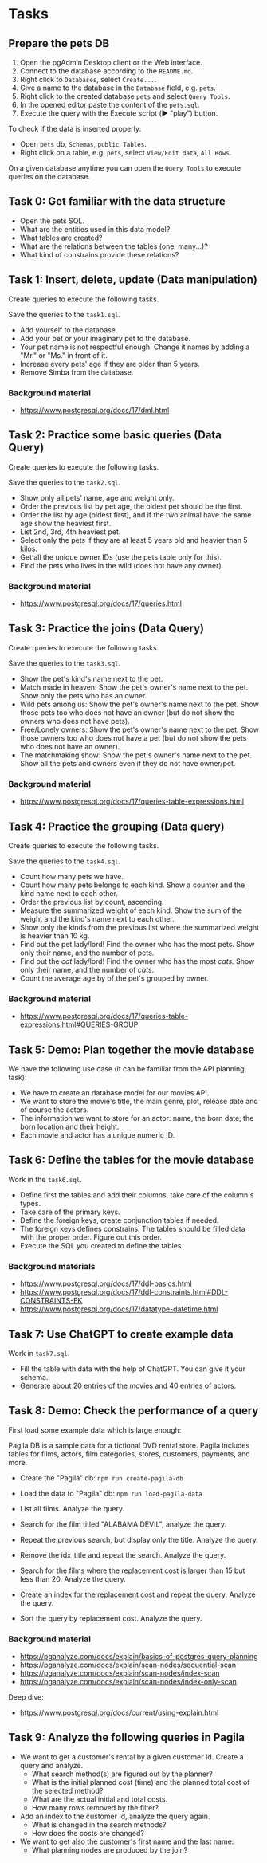 # Tasks

## Prepare the pets DB

1. Open the pgAdmin Desktop client or the Web interface.
2. Connect to the database according to the `README.md`.
3. Right click to `Databases`, select `Create...`.
4. Give a name to the database in the `Database` field, e.g. `pets`.
5. Right click to the created database `pets` and select `Query Tools`.
6. In the opened editor paste the content of the `pets.sql`.
7. Execute the query with the Execute script (▶️ "play") button.

To check if the data is inserted properly:

- Open `pets` db, `Schemas`, `public`, `Tables`.
- Right click on a table, e.g. `pets`, select `View/Edit data`, `All Rows`.

On a given database anytime you can open the `Query Tools` to execute queries
on the database.

## Task 0: Get familiar with the data structure

- Open the pets SQL. 
- What are the entities used in this data model?
- What tables are created?
- What are the relations between the tables (one, many...)?
- What kind of constrains provide these relations?

## Task 1: Insert, delete, update (Data manipulation)

Create queries to execute the following tasks.

Save the queries to the `task1.sql`.

- Add yourself to the database.
- Add your pet or your imaginary pet to the database.
- Your pet name is not respectful enough. Change it names by adding a "Mr." or "Ms." in front of it.
- Increase every pets' age if they are older than 5 years.
- Remove Simba from the database.

### Background material

- https://www.postgresql.org/docs/17/dml.html

## Task 2: Practice some basic queries (Data Query)

Create queries to execute the following tasks.

Save the queries to the `task2.sql`.

- Show only all pets' name, age and weight only.
- Order the previous list by pet age, the oldest pet should be the first.
- Order the list by age (oldest first), and if the two animal have the same age show the heaviest first.
- List 2nd, 3rd, 4th heaviest pet.
- Select only the pets if they are at least 5 years old and heavier than 5 kilos.
- Get all the unique owner IDs (use the pets table only for this).
- Find the pets who lives in the wild (does not have any owner). 


### Background material

- https://www.postgresql.org/docs/17/queries.html


## Task 3: Practice the joins (Data Query)

Create queries to execute the following tasks.

Save the queries to the `task3.sql`.

- Show the pet's kind's name next to the pet.
- Match made in heaven: Show the pet's owner's name next to the pet. Show only the pets who has an owner.
- Wild pets among us: Show the pet's owner's name next to the pet. Show those pets too who does not have an owner (but do not show the owners who does not have pets).
- Free/Lonely owners: Show the pet's owner's name next to the pet. Show those owners too who does not have a pet (but do not show the pets who does not have an owner).
- The matchmaking show: Show the pet's owner's name next to the pet. Show all the pets and owners even if they do not have owner/pet.

### Background material

- https://www.postgresql.org/docs/17/queries-table-expressions.html

## Task 4: Practice the grouping (Data query)

Create queries to execute the following tasks.

Save the queries to the `task4.sql`.

- Count how many pets we have.
- Count how many pets belongs to each kind. Show a counter and the kind name next to each other.
- Order the previous list by count, ascending.
- Measure the summarized weight of each kind. Show the sum of the weight and the kind's name next to each other.
- Show only the kinds from the previous list where the summarized weight is heavier than 10 kg.
- Find out the pet lady/lord! Find the owner who has the most pets. Show only their name, and the number of pets.
- Find out the *cat* lady/lord! Find the owner who has the most *cats.* Show only their name, and the number of *cats*.
- Count the average age by of the pet's grouped by owner.

### Background material

- https://www.postgresql.org/docs/17/queries-table-expressions.html#QUERIES-GROUP

## Task 5: Demo: Plan together the movie database

We have the following use case (it can be familiar from the API planning task):

- We have to create an database model for our movies API.
- We want to store the movie's title, the main genre, plot, release date and of course the actors.
- The information we want to store for an actor: name, the born date, the born location and their height.
- Each movie and actor has a unique numeric ID.

## Task 6: Define the tables for the movie database

Work in the `task6.sql`.

- Define first the tables and add their columns, take care of the column's types.
- Take care of the primary keys.
- Define the foreign keys, create conjunction tables if needed.
- The foreign keys defines constrains. The tables should be filled data with the proper order. Figure out this order.
- Execute the SQL you created to define the tables.

### Background materials

- https://www.postgresql.org/docs/17/ddl-basics.html
- https://www.postgresql.org/docs/17/ddl-constraints.html#DDL-CONSTRAINTS-FK
- https://www.postgresql.org/docs/17/datatype-datetime.html


## Task 7: Use ChatGPT to create example data

Work in `task7.sql`.

- Fill the table with data with the help of ChatGPT. You can give it your schema.
- Generate about 20 entries of the movies and 40 entries of actors.

## Task 8: Demo: Check the performance of a query

First load some example data which is large enough:

Pagila DB is a sample data for a fictional DVD rental store. Pagila includes tables for films, actors, film categories, stores, customers, payments, and more.

- Create the "Pagila" db: `npm run create-pagila-db`
- Load the data to "Pagila" db: `npm run load-pagila-data` 

- List all films. Analyze the query.
- Search for the film titled "ALABAMA DEVIL", analyze the query.
- Repeat the previous search, but display only the title. Analyze the query.
- Remove the idx_title and repeat the search. Analyze the query.

- Search for the  films where the replacement cost is larger than 15 
  but less than 20. Analyze the query.
- Create an index for the replacement cost and repeat the query. Analyze the query.
- Sort the query by replacement cost. Analyze the query.

### Background material

- https://pganalyze.com/docs/explain/basics-of-postgres-query-planning
- https://pganalyze.com/docs/explain/scan-nodes/sequential-scan
- https://pganalyze.com/docs/explain/scan-nodes/index-scan
- https://pganalyze.com/docs/explain/scan-nodes/index-only-scan

Deep dive:

- https://www.postgresql.org/docs/current/using-explain.html

## Task 9: Analyze the following queries in Pagila

- We want to get a customer's rental by a given customer Id. Create a query and analyze.
  - What search method(s) are figured out by the planner?
  - What is the initial planned cost (time) and the planned total cost of the selected method?
  - What are the actual initial and total costs.
  - How many rows removed by the filter?
- Add an index to the customer Id, analyze the query again.
  - What is changed in the search methods?
  - How does the costs are changed?
- We want to get also the customer's first name and the last name.
  - What planning nodes are produced by the join?

